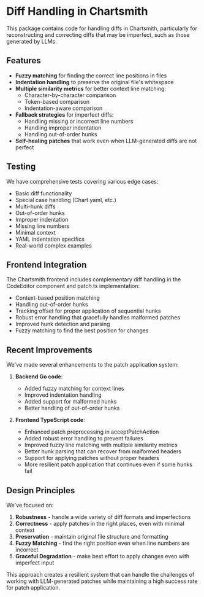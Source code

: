 # Diff Handling in Chartsmith

This package contains code for handling diffs in Chartsmith, particularly for reconstructing and correcting diffs that may be imperfect, such as those generated by LLMs.

## Features

- **Fuzzy matching** for finding the correct line positions in files
- **Indentation handling** to preserve the original file's whitespace 
- **Multiple similarity metrics** for better context line matching:
  - Character-by-character comparison
  - Token-based comparison
  - Indentation-aware comparison
- **Fallback strategies** for imperfect diffs:
  - Handling missing or incorrect line numbers
  - Handling improper indentation
  - Handling out-of-order hunks
- **Self-healing patches** that work even when LLM-generated diffs are not perfect

## Testing

We have comprehensive tests covering various edge cases:
- Basic diff functionality
- Special case handling (Chart.yaml, etc.)
- Multi-hunk diffs
- Out-of-order hunks
- Improper indentation
- Missing line numbers
- Minimal context
- YAML indentation specifics
- Real-world complex examples

## Frontend Integration

The Chartsmith frontend includes complementary diff handling in the CodeEditor component and patch.ts implementation:
- Context-based position matching
- Handling out-of-order hunks
- Tracking offset for proper application of sequential hunks
- Robust error handling that gracefully handles malformed patches
- Improved hunk detection and parsing
- Fuzzy matching to find the best position for changes

## Recent Improvements

We've made several enhancements to the patch application system:

1. **Backend Go code**:
   - Added fuzzy matching for context lines
   - Improved indentation handling
   - Added support for malformed hunks
   - Better handling of out-of-order hunks

2. **Frontend TypeScript code**:
   - Enhanced patch preprocessing in acceptPatchAction
   - Added robust error handling to prevent failures
   - Improved fuzzy line matching with multiple similarity metrics
   - Better hunk parsing that can recover from malformed headers
   - Support for applying patches without proper headers
   - More resilient patch application that continues even if some hunks fail

## Design Principles

We've focused on:
1. **Robustness** - handle a wide variety of diff formats and imperfections
2. **Correctness** - apply patches in the right places, even with minimal context
3. **Preservation** - maintain original file structure and formatting
4. **Fuzzy Matching** - find the right position even when line numbers are incorrect
5. **Graceful Degradation** - make best effort to apply changes even with imperfect input

This approach creates a resilient system that can handle the challenges of working with LLM-generated patches while maintaining a high success rate for patch application.